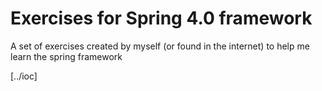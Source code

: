 # Exercises for Spring 4.0 framework 


A set of exercises created by myself (or found in the internet) to help me learn the spring framework

[../ioc]
